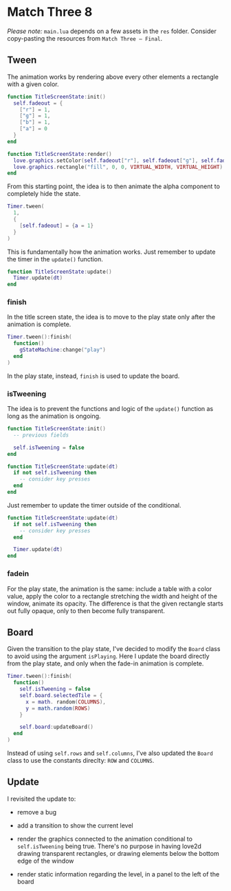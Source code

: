 # Match Three 8

_Please note:_ `main.lua` depends on a few assets in the `res` folder. Consider copy-pasting the resources from `Match Three — Final`.

## Tween

The animation works by rendering above every other elements a rectangle with a given color.

```lua
function TitleScreenState:init()
  self.fadeout = {
    ["r"] = 1,
    ["g"] = 1,
    ["b"] = 1,
    ["a"] = 0
  }
end

function TitleScreenState:render()
  love.graphics.setColor(self.fadeout["r"], self.fadeout["g"], self.fadeout["b"], self.fadeout["a"])
  love.graphics.rectangle("fill", 0, 0, VIRTUAL_WIDTH, VIRTUAL_HEIGHT)
end
```

From this starting point, the idea is to then animate the alpha component to completely hide the state.

```lua
Timer.tween(
  1,
  {
    [self.fadeout] = {a = 1}
  }
)
```

This is fundamentally how the animation works. Just remember to update the timer in the `update()` function.

```lua
function TitleScreenState:update()
  Timer.update(dt)
end
```

### finish

In the title screen state, the idea is to move to the play state only after the animation is complete.

```lua
Timer.tween():finish(
  function()
    gStateMachine:change("play")
  end
)
```

In the play state, instead, `finish` is used to update the board.

### isTweening

The idea is to prevent the functions and logic of the `update()`
function as long as the animation is ongoing.

```lua
function TitleScreenState:init()
  -- previous fields

  self.isTweening = false
end

function TitleScreenState:update(dt)
  if not self.isTweening then
    -- consider key presses
  end
end
```

Just remember to update the timer outside of the conditional.

```lua
function TitleScreenState:update(dt)
  if not self.isTweening then
    -- consider key presses
  end

  Timer.update(dt)
end
```

### fadein

For the play state, the animation is the same: include a table with a color value, apply the color to a rectangle stretching the width and height of the window, animate its opacity. The difference is that the given rectangle starts out fully opaque, only to then become fully transparent.

## Board

Given the transition to the play state, I've decided to modify the `Board` class to avoid using the argument `isPlaying`. Here I update the board directly from the play state, and only when the fade-in animation is complete.

```lua
Timer.tween():finish(
  function()
    self.isTweening = false
    self.board.selectedTile = {
      x = math. random(COLUMNS),
      y = math.random(ROWS)
    }

    self.board:updateBoard()
  end
)
```

Instead of using `self.rows` and `self.columns`, I've also updated the `Board` class to use the constants direclty: `ROW` and `COLUMNS`.

## Update

I revisited the update to:

- remove a bug

- add a transition to show the current level

- render the graphics connected to the animation conditional to `self.isTweening` being true. There's no purpose in having love2d drawing transparent rectangles, or drawing elements below the bottom edge of the window

- render static information regarding the level, in a panel to the left of the board
